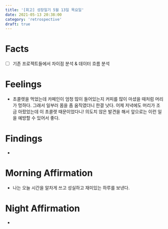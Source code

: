 ```yaml
---
title: '[회고] 성장일기 5월 13일 목요일'
date: 2021-05-13 20:38:00
category: 'retrospective'
draft: true
---
```

# Facts
- [ ] 기존 프로젝트들에서 차이점 분석 & 데이터 흐름 분석


# Feelings
- 초콜렛을 먹었는데 카페인이 엄청 많이 들어있는지 커피를 많이 마셨을 때처럼 머리가 멍하다. 그래서 일부러 몸을 좀 움직였더니 한결 낫다. 어제 저녁에도 머리가 조금 아팠었는데 이 초콜렛 때문이었다니! 의도치 않은 발견을 해서 앞으로는 이런 일을 예방할 수 있어서 좋다.

# Findings
-

# Morning Affirmation
- 나는 오늘 시간을 알차게 쓰고 성실하고 재미있는 하루를 보낸다.

# Night Affirmation
-

